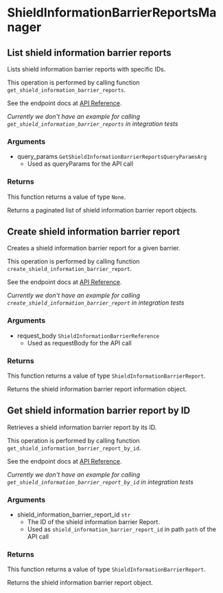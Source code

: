 # ShieldInformationBarrierReportsManager

## List shield information barrier reports

Lists shield information barrier reports with specific IDs.

This operation is performed by calling function `get_shield_information_barrier_reports`.

See the endpoint docs at
[API Reference](https://developer.box.com/reference/get-shield-information-barrier-reports/).

*Currently we don't have an example for calling `get_shield_information_barrier_reports` in integration tests*

### Arguments

- query_params `GetShieldInformationBarrierReportsQueryParamsArg`
  - Used as queryParams for the API call


### Returns

This function returns a value of type `None`.

Returns a paginated list of shield information barrier report objects.


## Create shield information barrier report

Creates a shield information barrier report for a given barrier.

This operation is performed by calling function `create_shield_information_barrier_report`.

See the endpoint docs at
[API Reference](https://developer.box.com/reference/post-shield-information-barrier-reports/).

*Currently we don't have an example for calling `create_shield_information_barrier_report` in integration tests*

### Arguments

- request_body `ShieldInformationBarrierReference`
  - Used as requestBody for the API call


### Returns

This function returns a value of type `ShieldInformationBarrierReport`.

Returns the shield information barrier report information object.


## Get shield information barrier report by ID

Retrieves a shield information barrier report by its ID.

This operation is performed by calling function `get_shield_information_barrier_report_by_id`.

See the endpoint docs at
[API Reference](https://developer.box.com/reference/get-shield-information-barrier-reports-id/).

*Currently we don't have an example for calling `get_shield_information_barrier_report_by_id` in integration tests*

### Arguments

- shield_information_barrier_report_id `str`
  - The ID of the shield information barrier Report.
  - Used as `shield_information_barrier_report_id` in path `path` of the API call


### Returns

This function returns a value of type `ShieldInformationBarrierReport`.

Returns the  shield information barrier report object.


